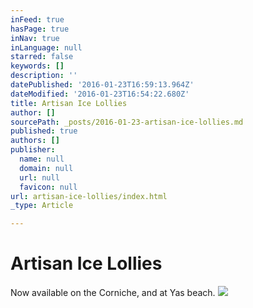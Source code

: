 ```yaml
---
inFeed: true
hasPage: true
inNav: true
inLanguage: null
starred: false
keywords: []
description: ''
datePublished: '2016-01-23T16:59:13.964Z'
dateModified: '2016-01-23T16:54:22.680Z'
title: Artisan Ice Lollies
author: []
sourcePath: _posts/2016-01-23-artisan-ice-lollies.md
published: true
authors: []
publisher:
  name: null
  domain: null
  url: null
  favicon: null
url: artisan-ice-lollies/index.html
_type: Article

---
```

# Artisan Ice Lollies

Now available on the Corniche, and at Yas beach.
![](https://the-grid-user-content.s3-us-west-2.amazonaws.com/d83dee10-3b7a-40f8-a2ac-deaa5d221034.jpg)